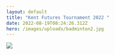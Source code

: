 ```yaml
---
layout: default
title: "Kent Futures Tournament 2022 "
date: 2022-08-19T08:24:26.312Z
hero: /images/uploads/badminton2.jpg
---
```

![](/images/uploads/futures2022.jpg)
